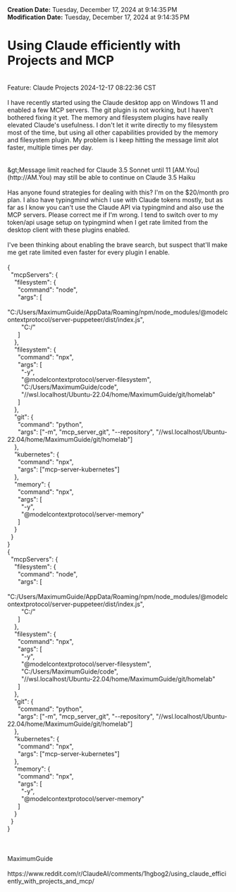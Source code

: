 <div><b>Creation Date:</b> Tuesday, December 17, 2024 at 9:14:35 PM<br></div>
<div><b>Modification Date:</b> Tuesday, December 17, 2024 at 9:14:35 PM<br></div>
<div><h1>Using Claude efficiently with Projects and MCP</h1></div>
<div><br></div>
<div>Feature: Claude Projects 2024-12-17 08:22:36 CST</div>
<div><br></div>
<div>I have recently started using the Claude desktop app on Windows 11 and enabled a few MCP servers. The git plugin is not working, but I haven't bothered fixing it yet. The memory and filesystem plugins have really elevated Claude's usefulness. I don't let it write directly to my filesystem most of the time, but using all other capabilities provided by the memory and filesystem plugin. My problem is I keep hitting the message limit alot faster, multiple times per day.   </div>
<div><br></div>
<div><br></div>
<div>&ampgt;Message limit reached for Claude 3.5 Sonnet until 11 [AM.You](http://AM.You) may still be able to continue on Claude 3.5 Haiku</div>
<div><br></div>
<div>Has anyone found strategies for dealing with this? I'm on the $20/month pro plan. I also have typingmind which I use with Claude tokens mostly, but as far as I know you can't use the Claude API via typingmind and also use the MCP servers. Please correct me if I'm wrong. I tend to switch over to my token/api usage setup on typingmind when I get rate limited from the desktop client with these plugins enabled. </div>
<div><br></div>
<div>I've been thinking about enabling the brave search, but suspect that'll make me get rate limited even faster for every plugin I enable. </div>
<div><br></div>
<div>    {</div>
<div>      &quotmcpServers&quot: {</div>
<div>        &quotfilesystem&quot: {</div>
<div>          &quotcommand&quot: &quotnode&quot,</div>
<div>          &quotargs&quot: [</div>
<div>            &quotC:/Users/MaximumGuide/AppData/Roaming/npm/node_modules/@modelcontextprotocol/server-puppeteer/dist/index.js&quot,</div>
<div>            &quotC:/&quot</div>
<div>          ]</div>
<div>        },</div>
<div>        &quotfilesystem&quot: {</div>
<div>          &quotcommand&quot: &quotnpx&quot,</div>
<div>          &quotargs&quot: [</div>
<div>            &quot-y&quot,</div>
<div>            &quot@modelcontextprotocol/server-filesystem&quot,</div>
<div>            &quotC:/Users/MaximumGuide/code&quot,</div>
<div>            &quot//wsl.localhost/Ubuntu-22.04/home/MaximumGuide/git/homelab&quot</div>
<div>          ]</div>
<div>        },</div>
<div>        &quotgit&quot: {</div>
<div>          &quotcommand&quot: &quotpython&quot,</div>
<div>          &quotargs&quot: [&quot-m&quot, &quotmcp_server_git&quot, &quot--repository&quot, &quot//wsl.localhost/Ubuntu-22.04/home/MaximumGuide/git/homelab&quot]</div>
<div>        },</div>
<div>        &quotkubernetes&quot: {</div>
<div>          &quotcommand&quot: &quotnpx&quot,</div>
<div>          &quotargs&quot: [&quotmcp-server-kubernetes&quot]</div>
<div>        },</div>
<div>        &quotmemory&quot: {</div>
<div>          &quotcommand&quot: &quotnpx&quot,</div>
<div>          &quotargs&quot: [</div>
<div>            &quot-y&quot,</div>
<div>            &quot@modelcontextprotocol/server-memory&quot</div>
<div>          ]</div>
<div>        }</div>
<div>      }</div>
<div>    }</div>
<div>    {</div>
<div>      &quotmcpServers&quot: {</div>
<div>        &quotfilesystem&quot: {</div>
<div>          &quotcommand&quot: &quotnode&quot,</div>
<div>          &quotargs&quot: [</div>
<div>            &quotC:/Users/MaximumGuide/AppData/Roaming/npm/node_modules/@modelcontextprotocol/server-puppeteer/dist/index.js&quot,</div>
<div>            &quotC:/&quot</div>
<div>          ]</div>
<div>        },</div>
<div>        &quotfilesystem&quot: {</div>
<div>          &quotcommand&quot: &quotnpx&quot,</div>
<div>          &quotargs&quot: [</div>
<div>            &quot-y&quot,</div>
<div>            &quot@modelcontextprotocol/server-filesystem&quot,</div>
<div>            &quotC:/Users/MaximumGuide/code&quot,</div>
<div>            &quot//wsl.localhost/Ubuntu-22.04/home/MaximumGuide/git/homelab&quot</div>
<div>          ]</div>
<div>        },</div>
<div>        &quotgit&quot: {</div>
<div>          &quotcommand&quot: &quotpython&quot,</div>
<div>          &quotargs&quot: [&quot-m&quot, &quotmcp_server_git&quot, &quot--repository&quot, &quot//wsl.localhost/Ubuntu-22.04/home/MaximumGuide/git/homelab&quot]</div>
<div>        },</div>
<div>        &quotkubernetes&quot: {</div>
<div>          &quotcommand&quot: &quotnpx&quot,</div>
<div>          &quotargs&quot: [&quotmcp-server-kubernetes&quot]</div>
<div>        },</div>
<div>        &quotmemory&quot: {</div>
<div>          &quotcommand&quot: &quotnpx&quot,</div>
<div>          &quotargs&quot: [</div>
<div>            &quot-y&quot,</div>
<div>            &quot@modelcontextprotocol/server-memory&quot</div>
<div>          ]</div>
<div>        }</div>
<div>      }</div>
<div>    }</div>
<div><br></div>
<div><br></div>
<div><br></div>
<div>MaximumGuide</div>
<div><br></div>
<div>https://www.reddit.com/r/ClaudeAI/comments/1hgbog2/using_claude_efficiently_with_projects_and_mcp/</div>

